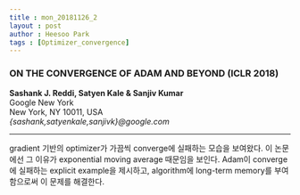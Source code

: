 ```yaml
---
title : mon_20181126_2
layout : post
author : Heesoo Park
tags : [Optimizer_convergence]
---
```


<h3>ON THE CONVERGENCE OF ADAM AND BEYOND (ICLR 2018)</h3>


<p>
<b>Sashank J. Reddi, Satyen Kale & Sanjiv Kumar</b><br/>
Google New York<br/>
New York, NY 10011, USA<br/>
<em>{sashank,satyenkale,sanjivk}@google.com</em>







</p>

<hr />
<p>
gradient 기반의 optimizer가 가끔씩 converge에 실패하는 모습을 보여왔다. 이 논문에선 그 이유가 exponential moving average 때문임을 보인다. Adam이 converge에 실패하는 explicit example을 제시하고, algorithm에 long-term memory를 부여함으로써 이 문제를 해결한다.
</p>
